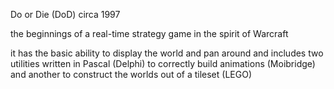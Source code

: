 Do or Die (DoD) circa 1997

the beginnings of a real-time strategy game in the spirit of Warcraft

it has the basic ability to display the world and pan around and includes two utilities written in Pascal (Delphi) to correctly build animations (Moibridge) and another to construct the worlds out of a tileset (LEGO)
